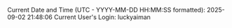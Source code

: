 Current Date and Time (UTC - YYYY-MM-DD HH:MM:SS formatted): 2025-09-02 21:48:06
Current User's Login: luckyaiman
